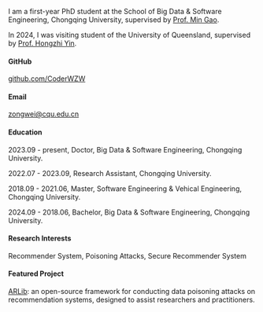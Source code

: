 I am a first-year PhD student at the School of Big Data & Software Engineering, Chongqing University, supervised by [Prof. Min Gao](https://www.cse.cqu.edu.cn/info/2095/7111.htm).

In 2024, I was visiting student of the University of Queensland, supervised by [Prof. Hongzhi Yin](https://sites.google.com/view/hongzhi-yin/home).

#### GitHub
[ github.com/CoderWZW](https://github.com/CoderWZW)

#### Email
zongwei@cqu.edu.cn

#### Education
2023.09 - present, Doctor, Big Data & Software Engineering, Chongqing University.

2022.07 - 2023.09, Research Assistant, Chongqing University.

2018.09 - 2021.06, Master, Software Engineering & Vehical Engineering, Chongqing University.

2024.09 - 2018.06, Bachelor, Big Data & Software Engineering, Chongqing University.

#### Research Interests
Recommender System, Poisoning Attacks, Secure Recommender System

#### Featured Project 
[ARLib](https://github.com/CoderWZW/ARLib/tree/main): an open-source framework for conducting data poisoning attacks on recommendation systems, designed to assist researchers and practitioners.

